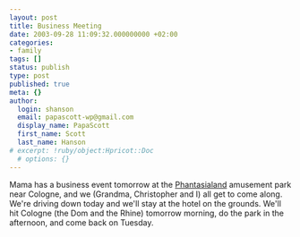 ```yaml
---
layout: post
title: Business Meeting
date: 2003-09-28 11:09:32.000000000 +02:00
categories:
- family
tags: []
status: publish
type: post
published: true
meta: {}
author:
  login: shanson
  email: papascott-wp@gmail.com
  display_name: PapaScott
  first_name: Scott
  last_name: Hanson
# excerpt: !ruby/object:Hpricot::Doc
  # options: {}
---
```

<p>Mama has a business event tomorrow at the <a title="Phantasialand - Der Park für alle" href="http://www.phantasialand.de/">Phantasialand</a> amusement park near Cologne, and we (Grandma, Christopher and I) all get to come along. We're driving down today and we'll stay at the hotel on the grounds. We'll hit Cologne (the Dom and the Rhine) tomorrow morning, do the park in the afternoon, and come back on Tuesday.</p>
